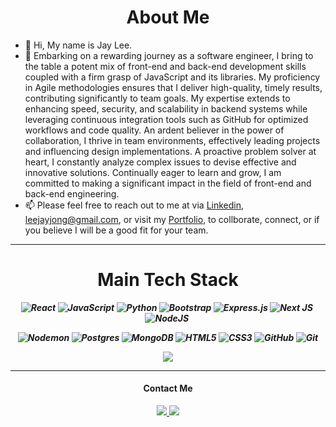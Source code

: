 
<h1 align='center'> About Me</h1>

- 👋 Hi, My name is Jay Lee.
- 👀 Embarking on a rewarding journey as a software engineer, I bring to the table a potent mix of front-end and back-end development skills coupled with a firm grasp of JavaScript and its libraries. My proficiency in Agile methodologies ensures that I deliver high-quality, timely results, contributing significantly to team goals.
My expertise extends to enhancing speed, security, and scalability in backend systems while leveraging continuous integration tools such as GitHub for optimized workflows and code quality. An ardent believer in the power of collaboration, I thrive in team environments, effectively leading projects and influencing design implementations.
A proactive problem solver at heart, I constantly analyze complex issues to devise effective and innovative solutions. Continually eager to learn and grow, I am committed to making a significant impact in the field of front-end and back-end engineering.
- 📫 Please feel free to reach out to me at via [Linkedin](https://www.linkedin.com/in/jayjonglee/), leejayjong@gmail.com, or visit my [Portfolio](https://www.jayjonglee.com), to collborate, connect, or if you believe I will be a good fit for your team.

<!---
jaylee1021/jaylee1021 is a ✨ special ✨ repository because its `README.md` (this file) appears on your GitHub profile.
You can click the Preview link to take a look at your changes.
--->

<hr />
<div  align='center'>
<h1>
  Main Tech Stack
</h1>

***<p align="center">![React](https://img.shields.io/badge/react-%2320232a.svg?style=for-the-badge&logo=react&logoColor=%2361DAFB)&nbsp;![JavaScript](https://img.shields.io/badge/javascript-%23323330.svg?style=for-the-badge&logo=javascript&logoColor=%23F7DF1E)&nbsp;![Python](https://img.shields.io/badge/python-3670A0?style=for-the-badge&logo=python&logoColor=ffdd54)&nbsp;![Bootstrap](https://img.shields.io/badge/bootstrap-%238511FA.svg?style=for-the-badge&logo=bootstrap&logoColor=white)&nbsp;![Express.js](https://img.shields.io/badge/express.js-%23404d59.svg?style=for-the-badge&logo=express&logoColor=%2361DAFB)&nbsp;![Next JS](https://img.shields.io/badge/Next-black?style=for-the-badge&logo=next.js&logoColor=white)&nbsp;![NodeJS](https://img.shields.io/badge/node.js-6DA55F?style=for-the-badge&logo=node.js&logoColor=white)&nbsp;</p>***
***<p align="center">![Nodemon](https://img.shields.io/badge/NODEMON-%23323330.svg?style=for-the-badge&logo=nodemon&logoColor=%BBDEAD)&nbsp;![Postgres](https://img.shields.io/badge/postgres-%23316192.svg?style=for-the-badge&logo=postgresql&logoColor=white)&nbsp;![MongoDB](https://img.shields.io/badge/MongoDB-%234ea94b.svg?style=for-the-badge&logo=mongodb&logoColor=white)&nbsp;![HTML5](https://img.shields.io/badge/html5-%23E34F26.svg?style=for-the-badge&logo=html5&logoColor=white)&nbsp;![CSS3](https://img.shields.io/badge/css3-%231572B6.svg?style=for-the-badge&logo=css3&logoColor=white)&nbsp;![GitHub](https://img.shields.io/badge/github-%23121011.svg?style=for-the-badge&logo=github&logoColor=white)&nbsp;![Git](https://img.shields.io/badge/git-%23F05033.svg?style=for-the-badge&logo=git&logoColor=white)</p>***
<p >
  <img  src="https://github-readme-stats.vercel.app/api/top-langs/?username=jaylee1021&layout=compact&theme=tokyonight&langs_count=6" />
</p>
<hr />
<h4>
  Contact Me
</h4>
<a href="https://www.linkedin.com/in/jayjonglee/" target="_blank">
   <img src="https://img.shields.io/badge/LinkedIn-0077B5?style=for-the-badge&logo=linkedin&logoColor=0e76a8&color=black">
</a>
<a href="https://www.jayjonglee.com/" target="_blank">
   <img src="https://img.shields.io/badge/Portfolio-%23000000.svg?style=for-the-badge&logo=firefox&logoColor=#FF7139">
</a>
</div>
